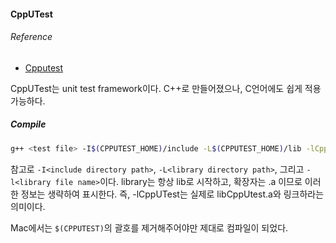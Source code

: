 #### CppUTest

###### Reference
 - [Cpputest](http://cpputest.github.io/)

CppUTest는 unit test framework이다. C++로 만들어졌으나, C언어에도 쉽게 적용가능하다.

##### Compile
```sh
g++ <test file> -I$(CPPUTEST_HOME)/include -L$(CPPUTEST_HOME)/lib -lCppUTest -lCppUTestExt
```
참고로 `-I<include directory path>`, `-L<library directory path>`, 그리고 `-l<library file name>`이다. library는 항상 lib로 시작하고, 확장자는 .a 이므로 이러한 정보는 생략하여 표시한다. 즉, -lCppUTest는 실제로 libCppUtest.a와 링크하라는 의미이다. 

Mac에서는 `$(CPPUTEST)`의 괄호를 제거해주어야만 제대로 컴파일이 되었다.